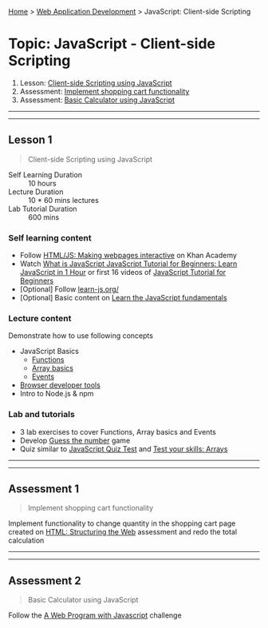 [Home](../README.md) > [Web Application Development](./README.md) > JavaScript: Client-side Scripting

# Topic: JavaScript - Client-side Scripting

1. Lesson: [Client-side Scripting using JavaScript](#lesson-1)
1. Assessment: [Implement shopping cart functionality](#assessment-1)
1. Assessment: [Basic Calculator using JavaScript](#assessment-2)

---

---

## Lesson 1

> Client-side Scripting using JavaScript

<dl>
<dt>Self Learning Duration</dt>
<dd> 10 hours</dd>
<dt>Lecture Duration</dt>
<dd> 10 * 60 mins lectures</dd>
<dt>Lab Tutorial Duration</dt>
<dd> 600 mins</dd>
</dl>

### Self learning content

- Follow [HTML/JS: Making webpages interactive](https://www.khanacademy.org/computing/computer-programming/html-css-js) on Khan Academy
- Watch [What is JavaScript JavaScript Tutorial for Beginners: Learn JavaScript in 1 Hour](https://www.youtube.com/watch?v=W6NZfCO5SIk) or first 16 videos of [JavaScript Tutorial for Beginners](https://www.youtube.com/playlist?list=PLsyeobzWxl7qtP8Lo9TReqUMkiOp446cV)
- [Optional] Follow [learn-js.org/](https://www.learn-js.org/)
- [Optional] Basic content on [Learn the JavaScript fundamentals](https://www.codecademy.com/learn/introduction-to-javascript)

### Lecture content

Demonstrate how to use following concepts
- JavaScript Basics
  - [Functions](https://developer.mozilla.org/en-US/docs/Learn/JavaScript/Building_blocks/Functions)
  - [Array basics](https://developer.mozilla.org/en-US/docs/Learn/JavaScript/First_steps/Arrays)
  - [Events](https://developer.mozilla.org/en-US/docs/Learn/JavaScript/Building_blocks/Events)
- [Browser developer tools](https://developer.mozilla.org/en-US/docs/Learn/Common_questions/What_are_browser_developer_tools)
- Intro to Node.js & npm

### Lab and tutorials

- 3 lab exercises to cover Functions, Array basics and Events
- Develop [Guess the number](https://developer.mozilla.org/en-US/docs/Learn/JavaScript/First_steps/A_first_splash) game
- Quiz similar to [JavaScript Quiz Test](https://www.w3schools.com/js/js_quiz.asp) and [Test your skills: Arrays](https://developer.mozilla.org/en-US/docs/Learn/JavaScript/First_steps/Test_your_skills:_Arrays)

---

---

## Assessment 1

> Implement shopping cart functionality

Implement functionality to change quantity in the shopping cart page created on [HTML: Structuring the Web](./02-html-structuring-the-web.md) assessment and redo the total calculation

---

---

## Assessment 2

> Basic Calculator using JavaScript

Follow the [A Web Program with Javascript](https://www.futurecareersbridge.net/javascript) challenge
